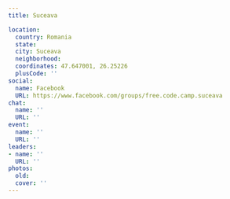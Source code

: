 ```yaml
---
title: Suceava

location:
  country: Romania
  state: 
  city: Suceava
  neighborhood: 
  coordinates: 47.647001, 26.25226
  plusCode: ''
social:
  name: Facebook
  URL: https://www.facebook.com/groups/free.code.camp.suceava
chat:
  name: ''
  URL: ''
event:
  name: ''
  URL: ''
leaders:
- name: ''
  URL: ''
photos:
  old: 
  cover: ''
---
```

